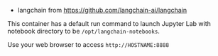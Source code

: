 
* langchain from https://github.com/langchain-ai/langchain

This container has a default run command to launch Jupyter Lab with notebook directory to be `/opt/langchain-notebooks`.

Use your web browser to access `http://HOSTNAME:8888`